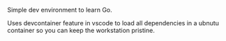 Simple dev environment to learn Go.

Uses devcontainer feature in vscode to load all dependencies in a ubnutu container so you can keep the workstation pristine.